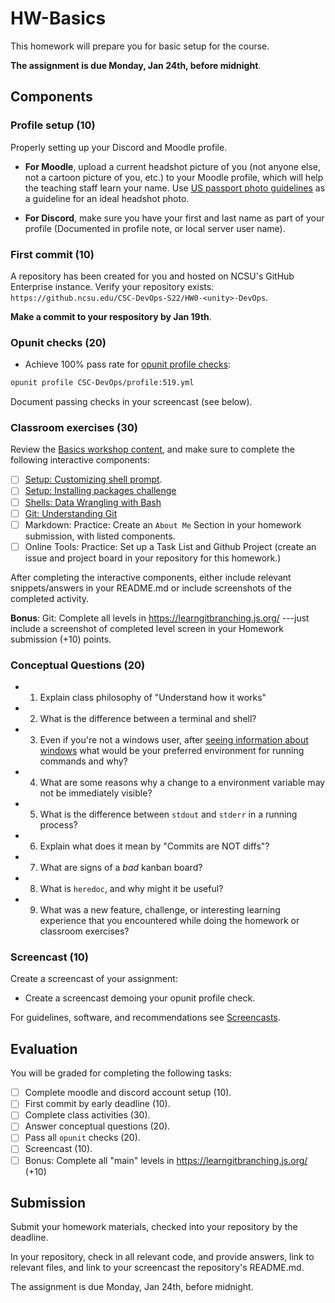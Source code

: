 # HW-Basics

This homework will prepare you for basic setup for the course.

**The assignment is due Monday, Jan 24th, before midnight**.

## Components

### Profile setup (10)

Properly setting up your Discord and Moodle profile.

* **For Moodle**, upload a current headshot picture of you (not anyone else, not a cartoon picture of you, etc.) to your Moodle profile, which will help the teaching staff learn your name. Use [US passport photo guidelines](https://travel.state.gov/content/travel/en/passports/how-apply/photos.html) as a guideline for an ideal headshot photo.

* **For Discord**, make sure you have your first and last name as part of your profile (Documented in profile note, or local server user name).

### First commit (10)

A repository has been created for you and hosted on NCSU's GitHub Enterprise instance. 
Verify your repository exists: `https://github.ncsu.edu/CSC-DevOps-S22/HW0-<unity>-DevOps`.

**Make a commit to your respository by Jan 19th**.

### Opunit checks (20)

* Achieve 100% pass rate for [opunit profile checks](https://devops.docable.cloud/chrisparnin/v/61a94512048892b30f3add22
):

```sh
opunit profile CSC-DevOps/profile:519.yml
```

Document passing checks in your screencast (see below).

### Classroom exercises (30)

Review the [Basics workshop content](https://github.com/CSC-DevOps/Course/tree/master/Content/Basics#basics), and make sure to complete the following interactive components:

* [ ] [Setup: Customizing shell prompt](https://devops.docable.cloud/chrisparnin/v/61b3ed6a7db4f2fc6edefd59).
* [ ] [Setup: Installing packages challenge](https://devops.docable.cloud/chrisparnin/v/61c127300cd38e085f371fc2)
* [ ] [Shells: Data Wrangling with Bash](https://devops.docable.cloud/chrisparnin/v/61deeb28033cc264a107b356)
* [ ] [Git: Understanding Git](https://devops.docable.cloud/chrisparnin/v/61df4667eb4da9e40a359a5d)
* [ ] Markdown: Practice: Create an `About Me` Section in your homework submission, with listed components.
* [ ] Online Tools: Practice: Set up a Task List and Github Project (create an issue and project board in your repository for this homework.)

After completing the interactive components, either include relevant snippets/answers in your README.md or include screenshots of the completed activity.

**Bonus**: Git: Complete all levels in https://learngitbranching.js.org/ ---just include a screenshot of completed level screen in your Homework submission (+10) points.

### Conceptual Questions (20)

* 1. Explain class philosophy of "Understand how it works"
* 2. What is the difference between a terminal and shell?
* 3. Even if you're not a windows user, after [seeing information about windows](https://devops.docable.cloud/chrisparnin/v/61dcea308f429d8b25b56bf4) what would be your preferred environment for running commands and why?
* 4. What are some reasons why a change to a environment variable may not be immediately visible?
* 5. What is the difference between `stdout` and `stderr` in a running process?
* 6. Explain what does it mean by "Commits are NOT diffs"?
* 7. What are signs of a _bad_ kanban board?
* 8. What is `heredoc`, and why might it be useful?
* 9. What was a new feature, challenge, or interesting learning experience that you encountered while doing the homework or classroom exercises?

### Screencast (10)

Create a screencast of your assignment:

* Create a screencast demoing your opunit profile check.

For guidelines, software, and recommendations see [Screencasts](Screencasts.md).


## Evaluation

You will be graded for completing the following tasks:

* [ ] Complete moodle and discord account setup (10).
* [ ] First commit by early deadline (10).
* [ ] Complete class activities (30).
* [ ] Answer conceptual questions (20).
* [ ] Pass all `opunit` checks (20).
* [ ] Screencast (10).
* [ ] Bonus: Complete all "main" levels in https://learngitbranching.js.org/ (+10)

## Submission

Submit your homework materials, checked into your repository by the deadline.

In your repository, check in all relevant code, and provide answers, link to relevant files, and link to your screencast the repository's README.md.

The assignment is due Monday, Jan 24th, before midnight.
